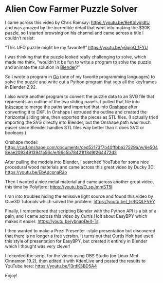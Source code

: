 # Alien Cow Farmer Puzzle Solver

I came across this video by Chris Ramsay: https://youtu.be/9eKbIvgIdtU
and was amazed by the incredible detail that went into making the $30K puzzle,
so I started browsing on his channel and came across a title I couldn’t resist:

“This UFO puzzle might be my favorite!!”
https://youtu.be/y6gioQ_1FYU

I was thinking that the puzzle looked really challenging to solve, which made
me think, “wouldn’t it be fun to write a program to solve the puzzle and
animate the solution in [Blender](https://blender.org)?”

So I wrote a program in [Go](https://golang.org) (one of my favorite programming languages) to solve
the puzzle and write out a Python program that sets all the keyframes in Blender 2.92.

I also wrote another program to convert the puzzle data to an SVG file that
represents an outline of the two sliding panels. I pulled that file into
[Inkscape](https://inkscape.org) to merge the paths and imported that into
[Onshape](https://onshape.com) after converting it to DXF.
In Onshape I extruded the outline and created the horizontal sliding pins,
then exported the pieces as STL files. (I actually tried importing the SVG
directly into Blender, but the Onshape path was much easier since Blender
handles STL files way better than it does SVG or booleans.)

Onshape model: https://cad.onshape.com/documents/ced52173f7b40ffbba27529a/w/6e5048eae20934913941a56c/e/96c5b78421f18d9f264472d3

After pulling the models into Blender, I searched YouTube for some nice
procedural wood materials and came across this great video by Ducky 3D:
https://youtu.be/EbAdconaRJo

Then I wanted a nice metal material and came across another great video,
this time by Polyfjord:
https://youtu.be/O_spJmmST5I

I ran into troubles hiding the emissive light source and found this video
by Olav3D Tutorials which solved the problem:
https://youtu.be/_lsRQQLFVEY

Finally, I remembered that scripting Blender with the Python API is a bit
of a pain, and I came across this video by Curtis Holt about EasyBPY which
makes it easier:
https://youtu.be/ybnapDe4-Ts

I then wanted to make a Prezi Presenter -style presentation but discovered
that there is no longer a free version. It turns out that Curtis Holt had
used this style of presentation for EasyBPY, but created it entirely in
Blender which I thought was very clever!

I recorded the script for the video using OBS Studio (on Linux Mint
Cinnamon 19.2), then edited it with KdenLive and posted the results to
YouTube here:
https://youtu.be/13rdK3BD5A4

Enjoy!
